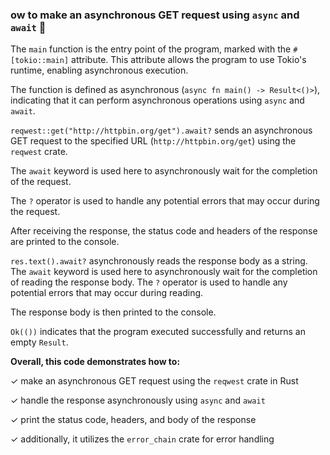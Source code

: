 ### ow to make an asynchronous GET request using `async` and `await` 🦀

The `main` function is the entry point of the program, marked with the `#[tokio::main]` attribute. This attribute allows the program to use Tokio's runtime, enabling asynchronous execution.

The function is defined as asynchronous (`async fn main() -> Result<()>`), indicating that it can perform asynchronous operations using `async` and `await`.

`reqwest::get("http://httpbin.org/get").await?` sends an asynchronous GET request to the specified URL (`http://httpbin.org/get`) using the `reqwest` crate. 

The `await` keyword is used here to asynchronously wait for the completion of the request. 

The `?` operator is used to handle any potential errors that may occur during the request.

After receiving the response, the status code and headers of the response are printed to the console.

`res.text().await?` asynchronously reads the response body as a string. The `await` keyword is used here to asynchronously wait for the completion of reading the response body. The `?` operator is used to handle any potential errors that may occur during reading.

The response body is then printed to the console.

`Ok(())` indicates that the program executed successfully and returns an empty `Result`.

**Overall, this code demonstrates how to:**

✓ make an asynchronous GET request using the `reqwest` crate in Rust

✓ handle the response asynchronously using `async` and `await`

✓ print the status code, headers, and body of the response

✓ additionally, it utilizes the `error_chain` crate for error handling

